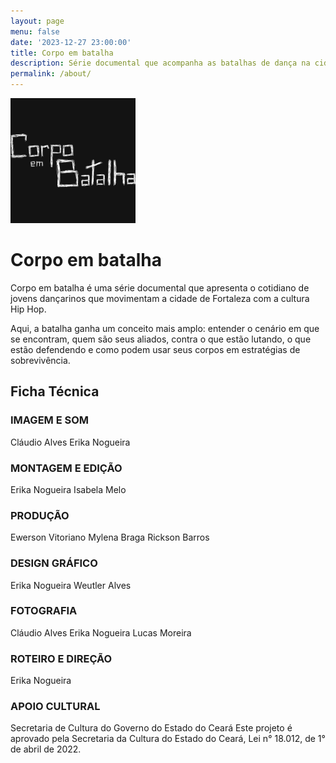 ```yaml
---
layout: page
menu: false
date: '2023-12-27 23:00:00'
title: Corpo em batalha
description: Série documental que acompanha as batalhas de dança na cidade de Fortaleza.
permalink: /about/
---
```


<img class="img-rounded" src="/assets/img/uploads/logo-corpo-em-batalha.png" alt="Logo Corpo em Batalha" width="200">

# Corpo em batalha

Corpo em batalha é uma série documental que apresenta o cotidiano de jovens dançarinos que movimentam a cidade de Fortaleza com a cultura Hip Hop.

Aqui, a batalha ganha um conceito mais amplo: entender o cenário em que se encontram, quem são seus aliados, contra o que estão lutando, o que estão defendendo e como podem usar seus corpos em estratégias de sobrevivência.

## Ficha Técnica

### IMAGEM E SOM
Cláudio Alves
Erika Nogueira

### MONTAGEM E EDIÇÃO
Erika Nogueira
Isabela Melo

### PRODUÇÃO
Ewerson Vitoriano
Mylena Braga
Rickson Barros

### DESIGN GRÁFICO
Erika Nogueira
Weutler Alves

### FOTOGRAFIA
Cláudio Alves
Erika Nogueira
Lucas Moreira

### ROTEIRO E DIREÇÃO
Erika Nogueira

### APOIO CULTURAL
Secretaria de Cultura do Governo do Estado do Ceará
Este projeto é aprovado pela Secretaria da Cultura do Estado do Ceará, Lei n° 18.012, de 1° de abril de 2022.